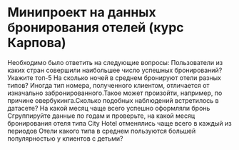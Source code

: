 # Минипроект на данных бронирования отелей (курс Карпова)
Необходимо было ответить на следующие вопросы:
Пользователи из каких стран совершили наибольшее число успешных бронирований? Укажите топ-5
На сколько ночей в среднем бронируют отели разных типов?
Иногда тип номера, полученного клиентом, отличается от изначально забронированного.Такое может произойти, например, по причине овербукинга.Сколько подобных наблюдений встретилось в датасете?
На какой месяц чаще всего успешно оформляли бронь
Сгруппируйте данные по годам и проверьте, на какой месяц бронирования отеля типа City Hotel отменялись чаще всего в каждый из периодов
Отели какого типа в среднем пользуются большей популярностью у клиентов с детьми?

